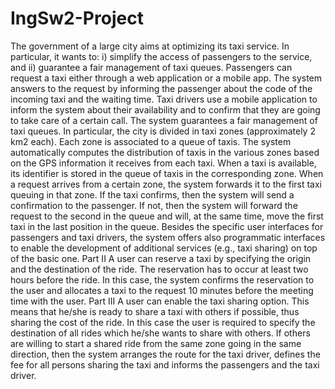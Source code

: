 # IngSw2-Project
The government of a large city aims at optimizing its taxi service. In particular, it wants to: i) simplify the access of passengers to the service, and ii) guarantee a fair management of taxi queues.
Passengers can request a taxi either through a web application or a mobile app. The system answers to the request by informing the passenger about the code of the incoming taxi and the waiting time.
Taxi drivers use a mobile application to inform the system about their availability and to confirm that they are going to take care of a certain call.
The system guarantees a fair management of taxi queues. In particular, the city is divided in taxi zones (approximately 2 km2 each). Each zone is associated to a queue of taxis. The system automatically computes the distribution of taxis in the various zones based on the GPS information it receives from each taxi. When a taxi is available, its identifier is stored in the queue of taxis in the corresponding zone.
When a request arrives from a certain zone, the system forwards it to the first taxi queuing in that zone. If the taxi confirms, then the system will send a confirmation to the passenger. If not, then the system will forward the request to the second in the queue and will, at the same time, move the first taxi in the last position in the queue.
Besides the specific user interfaces for passengers and taxi drivers, the system offers also programmatic interfaces to enable the development of additional services (e.g., taxi sharing) on top of the basic one.
Part II
A user can reserve a taxi by specifying the origin and the destination of the ride. The reservation has to occur at least two hours before the ride. In this case, the system confirms the reservation to the user and allocates a taxi to the request 10 minutes before the meeting time with the user.
Part III
A user can enable the taxi sharing option. This means that he/she is ready to share a taxi with others if possible, thus sharing the cost of the ride. In this case the user is required to specify the destination of all rides which he/she wants to
share with others. If others are willing to start a shared ride from the same zone going in the same direction, then the system arranges the route for the taxi driver, defines the fee for all persons sharing the taxi and informs the passengers and the taxi driver.
